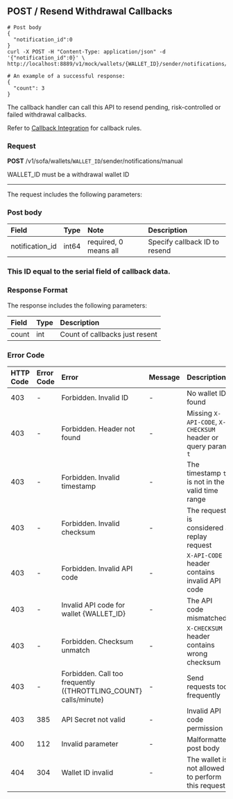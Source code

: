## POST / Resend Withdrawal Callbacks

``` shell
# Post body
{
  "notification_id":0
}
curl -X POST -H "Content-Type: application/json" -d '{"notification_id":0}' \
http://localhost:8889/v1/mock/wallets/{WALLET_ID}/sender/notifications/manual

# An example of a successful response:
{
  "count": 3
}

```

The callback handler can call this API to resend pending, risk-controlled or failed withdrawal callbacks.

Refer to [Callback Integration](#callback-integration) for callback rules.

### Request
**POST** /v1/sofa/wallets/`WALLET_ID`/sender/notifications/manual

<aside class="notice">
 WALLET_ID must be a withdrawal wallet ID
</aside>



---

The request includes the following parameters:

### Post body

| Field | Type  | Note | Description |
| :---  | :---  | :---  | :---        |
| notification_id | int64 | required, 0 means all | Specify callback ID to resend |

### This ID equal to the serial field of callback data.

### Response Format

The response includes the following parameters:

| Field | Type  | Description |
| :---  | :---  | :---        |
| count | int | Count of callbacks just resent |


### Error Code

| HTTP Code | Error Code | Error | Message | Description |
| :---      | :---       | :---  | :---    | :---        |
| 403 | -   | Forbidden. Invalid ID | - | No wallet ID found |
| 403 | -   | Forbidden. Header not found | - | Missing `X-API-CODE`, `X-CHECKSUM` header or query param `t` |
| 403 | -   | Forbidden. Invalid timestamp | - | The timestamp `t` is not in the valid time range |
| 403 | -   | Forbidden. Invalid checksum | - | The request is considered a replay request |
| 403 | -   | Forbidden. Invalid API code | - | `X-API-CODE` header contains invalid API code |
| 403 | -   | Invalid API code for wallet {WALLET_ID} | - | The API code mismatched |
| 403 | -   | Forbidden. Checksum unmatch | - | `X-CHECKSUM` header contains wrong checksum |
| 403 | -   | Forbidden. Call too frequently ({THROTTLING_COUNT} calls/minute) | - | Send requests too frequently |
| 403 | 385   | API Secret not valid | - | Invalid API code permission |
| 400 | 112 | Invalid parameter | - | Malformatted post body |
| 404 | 304 | Wallet ID invalid | - | The wallet is not allowed to perform this request |
